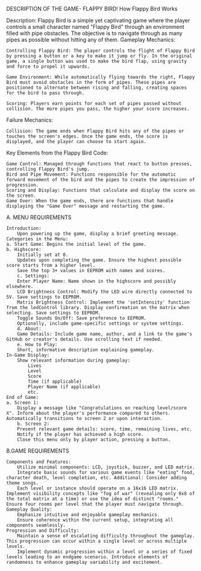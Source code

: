 DESCRIPTION OF THE GAME- FLAPPY BIRD!
How Flappy Bird Works

Description:
Flappy Bird is a simple yet captivating game where the player controls a small character named "Flappy Bird" through an environment filled with pipe obstacles. The objective is to navigate through as many pipes as possible without hitting any of them.
Gameplay Mechanics:

    Controlling Flappy Bird: The player controls the flight of Flappy Bird by pressing a button or a key to make it jump or fly. In the original game, a single button was used to make the bird flap, using gravity and force to propel it upwards.

    Game Environment: While automatically flying towards the right, Flappy Bird must avoid obstacles in the form of pipes. These pipes are positioned to alternate between rising and falling, creating spaces for the bird to pass through.

    Scoring: Players earn points for each set of pipes passed without collision. The more pipes you pass, the higher your score increases.

Failure Mechanics:

    Collision: The game ends when Flappy Bird hits any of the pipes or touches the screen's edges. Once the game ends, the score is displayed, and the player can choose to start again.

Key Elements from the Flappy Bird Code:

    Game Control: Managed through functions that react to button presses, controlling Flappy Bird's jump.
    Bird and Pipe Movement: Functions responsible for the automatic forward movement of the bird and the pipes to create the impression of progression.
    Scoring and Display: Functions that calculate and display the score on the screen.
    Game Over: When the game ends, there are functions that handle displaying the "Game Over" message and restarting the game.


A. MENU REQUIREMENTS

    Introduction:
        Upon powering up the game, display a brief greeting message.
    Categories in the Menu:
    a. Start Game: Begins the initial level of the game.
    b. Highscore:
        Initially set at 0.
        Updates upon completing the game. Ensure the highest possible score starts from a higher level.
        Save the top 3+ values in EEPROM with names and scores.
        c. Settings:
        Enter Player Name: Name shown in the highscore and possibly elsewhere.
        LCD Brightness Control: Modify the LED wire directly connected to 5V. Save settings to EEPROM.
        Matrix Brightness Control: Implement the 'setIntensity' function from the ledControl library. Display confirmation on the matrix when selecting. Save settings to EEPROM.
        Toggle Sounds On/Off: Save preference to EEPROM.
        Optionally, include game-specific settings or system settings.
        d. About:
        Game Details: Include game name, author, and a link to the game's GitHub or creator's details. Use scrolling text if needed.
        e. How to Play:
        Short, informative description explaining gameplay.
    In-Game Display:
        Show relevant information during gameplay:
            Lives
            Level
            Score
            Time (if applicable)
            Player Name (if applicable)
            etc.
    End of Game:
    a. Screen 1:
        Display a message like "Congratulations on reaching level/score X". Inform about the player's performance compared to others. Automatically transitions to screen 2 or upon interaction.
        b. Screen 2:
        Present relevant game details: score, time, remaining lives, etc.
        Notify if the player has achieved a high score.
        Close this menu only by player action, pressing a button.

B.GAME REQUIREMENTS

    Components and Features:
        Utilize minimal components: LCD, joystick, buzzer, and LED matrix.
        Integrate basic sounds for various game events like "eating" food, character death, level completion, etc. Additional: Consider adding theme songs.
        Each level or instance should operate on a 16x16 LED matrix. Implement visibility concepts like "fog of war" (revealing only 8x8 of the total matrix at a time) or use the idea of distinct "rooms." Ensure four rooms per level that the player must navigate through.
    Gameplay Quality:
        Emphasize intuitive and enjoyable gameplay mechanics.
        Ensure coherence within the current setup, integrating all components seamlessly.
    Progression and Difficulty:
        Maintain a sense of escalating difficulty throughout the gameplay. This progression can occur within a single level or across multiple levels.
        Implement dynamic progression within a level or a series of fixed levels leading to an endgame scenario. Introduce elements of randomness to enhance gameplay variability and excitement.


